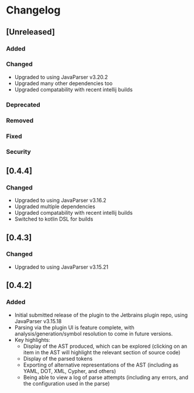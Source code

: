 # Changelog


## [Unreleased]
### Added

### Changed
- Upgraded to using JavaParser v3.20.2
- Upgraded many other dependencies too
- Upgraded compatability with recent intellij builds

### Deprecated

### Removed

### Fixed

### Security


## [0.4.4]
### Changed
- Upgraded to using JavaParser v3.16.2
- Upgraded multiple dependencies
- Upgraded compatability with recent intellij builds
- Switched to kotlin DSL for builds


## [0.4.3]
### Changed
- Upgraded to using JavaParser v3.15.21

## [0.4.2]
### Added
- Initial submitted release of the plugin to the Jetbrains plugin repo, using JavaParser v3.15.18
- Parsing via the plugin UI is feature complete, with analysis/generation/symbol resolution to come in future versions.
- Key highlights:
    - Display of the AST produced, which can be explored (clicking on an item in the AST will highlight the relevant section of source code)
    - Display of the parsed tokens
    - Exporting of alternative representations of the AST (including as YAML, DOT, XML, Cypher, and others)
    - Being able to view a log of parse attempts (including any errors, and the configuration used in the parse)

